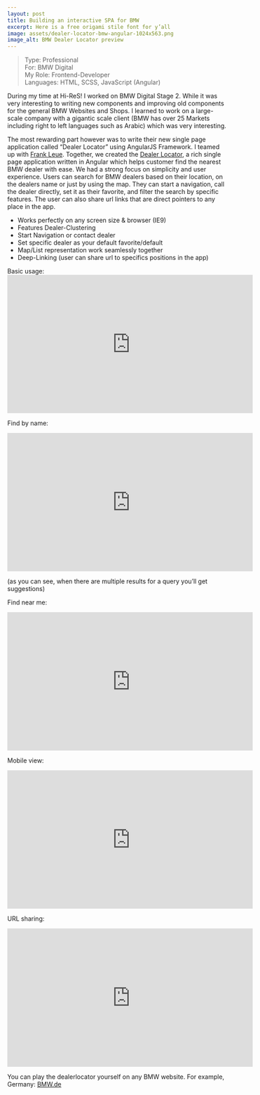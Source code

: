 ```yaml
---
layout: post
title: Building an interactive SPA for BMW
excerpt: Here is a free origami stile font for y’all
image: assets/dealer-locator-bmw-angular-1024x563.png
image_alt: BMW Dealer Locator preview
---
```


<blockquote>Type: Professional<br>
For: BMW Digital<br>
My Role: Frontend-Developer<br>
Languages: HTML, SCSS, JavaScript (Angular)</blockquote>
During my time at Hi-ReS! I worked on BMW Digital Stage 2. While it was very interesting to writing new components and improving old components for the general BMW Websites and Shops. I learned to work on a large-scale company with a gigantic scale client (BMW has over 25 Markets including right to left languages such as Arabic) which was very interesting.

The most rewarding part however was to write<span class="background-details"> their new single page application called “Dealer Locator” using AngularJS Framework. I teamed up with <a href="http://www.frankleue.de/">Frank Leue</a>. Together, we created the <a href="https://www.bmw.de/de/fastlane/bmw-partner.html#/dlo/DE/de/BMW_BMWM">Dealer Locator</a>, a rich single page application written in Angular which helps customer find the nearest BMW dealer with ease</span>. We had a<span class="background-details"> strong focus on simplicity and user experience. Users can search for BMW dealers based on their location, on the dealers name or just by using the map. They can start a navigation, call the dealer directly, set it as their favorite, and filter the search by specific features. The user can also share url links that are direct pointers to any place in the app.
</span>

<ul>
 	<li><span class="background-details">Works perfectly on any screen size &amp; browser (IE9)
</span></li>
 	<li>Features Dealer-Clustering</li>
 	<li>Start Navigation or contact dealer</li>
 	<li>Set specific dealer as your default favorite/default</li>
 	<li>Map/List representation work seamlessly together</li>
 	<li>Deep-Linking (user can share url to specifics positions in the app)</li>
</ul>
Basic usage:

<iframe width="560" height="315" src="https://www.youtube-nocookie.com/embed/ob1bR5bUEGk?rel=0&amp;controls=0&amp;showinfo=0" frameborder="0" allow="autoplay; encrypted-media" allowfullscreen="allowfullscreen"></iframe>

Find by name:

<iframe width="560" height="315" src="https://www.youtube-nocookie.com/embed/4Hi-zWWQZJ4?rel=0&amp;controls=0&amp;showinfo=0" frameborder="0" allow="autoplay; encrypted-media" allowfullscreen="allowfullscreen"></iframe>

(as you can see, when there are multiple results for a query you’ll get suggestions)

Find near me:

<iframe width="560" height="315" src="https://www.youtube-nocookie.com/embed/AnQjgti74uE?rel=0&amp;controls=0&amp;showinfo=0" frameborder="0" allow="autoplay; encrypted-media" allowfullscreen="allowfullscreen"></iframe>

Mobile view:

<iframe width="560" height="315" src="https://www.youtube-nocookie.com/embed/P-SLVaEueTI?rel=0&amp;controls=0&amp;showinfo=0" frameborder="0" allow="autoplay; encrypted-media" allowfullscreen="allowfullscreen"></iframe>

URL sharing:

<iframe width="560" height="315" src="https://www.youtube-nocookie.com/embed/4Z1N1RSL1kw?rel=0&amp;controls=0&amp;showinfo=0" frameborder="0" allow="autoplay; encrypted-media" allowfullscreen="allowfullscreen"></iframe>

You can play the dealerlocator yourself on any BMW website. For example, Germany: <a href="https://www.bmw.de/de/fastlane/bmw-partner.html">BMW.de </a>

<span style="border-radius: 2px; text-indent: 20px; width: auto; padding: 0px 4px 0px 0px; text-align: center; font: bold 11px/20px 'Helvetica Neue',Helvetica,sans-serif; color: #ffffff; background: #bd081c no-repeat scroll 3px 50% / 14px 14px; position: absolute; opacity: 1; z-index: 8675309; display: none; cursor: pointer;">Save</span>

<span style="border-radius: 2px; text-indent: 20px; width: auto; padding: 0px 4px 0px 0px; text-align: center; font: bold 11px/20px 'Helvetica Neue',Helvetica,sans-serif; color: #ffffff; background: #bd081c no-repeat scroll 3px 50% / 14px 14px; position: absolute; opacity: 1; z-index: 8675309; display: none; cursor: pointer; top: 1470px; left: 20px;">Save</span>

<span style="border-radius: 2px; text-indent: 20px; width: auto; padding: 0px 4px 0px 0px; text-align: center; font: bold 11px/20px 'Helvetica Neue',Helvetica,sans-serif; color: #ffffff; background: #bd081c no-repeat scroll 3px 50% / 14px 14px; position: absolute; opacity: 1; z-index: 8675309; display: none; cursor: pointer; top: 774px; left: 20px;">Save</span>
